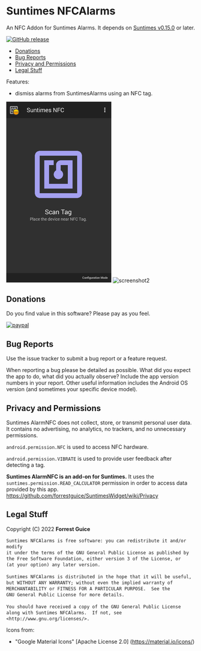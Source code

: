 # Suntimes NFCAlarms
An NFC Addon for Suntimes Alarms. It depends on [Suntimes v0.15.0](https://f-droid.org/en/packages/com.forrestguice.suntimeswidget/) or later.

[![GitHub release](https://img.shields.io/github/release/forrestguice/AlarmNFC.svg)](https://github.com/forrestguice/AlarmNFC/releases)

* [Donations](#donations)
* [Bug Reports](#bug-reports)
* [Privacy and Permissions](#privacy-and-permissions)
* [Legal Stuff](#legal-stuff)

Features:
* dismiss alarms from SuntimesAlarms using an NFC tag.

<img alt="screenshot1" src='fastlane/metadata/android/en-US/images/phoneScreenshots/1.png' width="280px" /> <img alt="screenshot2" src='fastlane/metadata/android/en-US/images/phoneScreenshots/2.png' width="280px" />

## Donations ##
Do you find value in this software? Please pay as you feel.

[![paypal](https://www.paypalobjects.com/webstatic/en_US/i/btn/png/silver-rect-paypal-26px.png)](https://www.paypal.com/cgi-bin/webscr?cmd=_s-xclick&hosted_button_id=NZJ5FJBCKY6K2)


## Bug Reports ##
Use the issue tracker to submit a bug report or a feature request.

When reporting a bug please be detailed as possible. What did you expect the app to do, what did you actually observe? Include the app version numbers in your report. Other useful information includes the Android OS version (and sometimes your specific device model).

## Privacy and Permissions ##
Suntimes AlarmNFC does not collect, store, or transmit personal user data. It contains no advertising, no analytics, no trackers, and no unnecessary permissions.

`android.permission.NFC` is used to access NFC hardware.

`android.permission.VIBRATE` is used to provide user feedback after detecting a tag.

__Suntimes AlarmNFC is an add-on for Suntimes.__ It uses the `suntimes.permission.READ_CALCULATOR` permission in order to access data provided by this app. https://github.com/forrestguice/SuntimesWidget/wiki/Privacy


## Legal Stuff
Copyright (C) 2022 **Forrest Guice**
```
Suntimes NFCAlarms is free software: you can redistribute it and/or modify
it under the terms of the GNU General Public License as published by
the Free Software Foundation, either version 3 of the License, or
(at your option) any later version.

Suntimes NFCAlarms is distributed in the hope that it will be useful,
but WITHOUT ANY WARRANTY; without even the implied warranty of
MERCHANTABILITY or FITNESS FOR A PARTICULAR PURPOSE.  See the
GNU General Public License for more details.

You should have received a copy of the GNU General Public License
along with Suntimes NFCAlarms.  If not, see <http://www.gnu.org/licenses/>.
```

Icons from:
* "Google Material Icons" [Apache License 2.0] (https://material.io/icons/)
